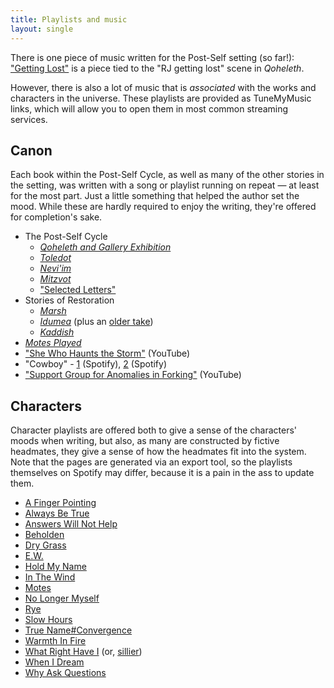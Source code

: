 ```yaml
---
title: Playlists and music
layout: single
---
```


There is one piece of music written for the Post-Self setting (so far!): ["Getting Lost"](/getting-lost.mp3) is a piece tied to the "RJ getting lost" scene in *Qoheleth*.

However, there is also a lot of music that is *associated* with the works and characters in the universe. These playlists are provided as TuneMyMusic links, which will allow you to open them in most common streaming services.

## Canon

Each book within the Post-Self Cycle, as well as many of the other stories in the setting, was written with a song or playlist running on repeat — at least for the most part. Just a little something that helped the author set the mood. While these are hardly required to enjoy the writing, they're offered for completion's sake.

* The Post-Self Cycle
    * [*Qoheleth and Gallery Exhibition*](https://www.tunemymusic.com/share/kQJW8AlYA4)
    * [*Toledot*](https://www.tunemymusic.com/share/O0fAO12av7)
    * [*Nevi'im*](https://www.tunemymusic.com/share/9EBKWPuA3g)
    * [*Mitzvot*](https://www.tunemymusic.com/share/W1CIDpFLUF)
    * ["Selected Letters"](https://www.tunemymusic.com/share/JDVhXkORYH)
* Stories of Restoration
    * [*Marsh*](https://www.tunemymusic.com/share/a9QUDwSJy9)
    * [*Idumea*](https://www.tunemymusic.com/share/IdtdVFlXAy) (plus an [older take](https://www.tunemymusic.com/share/dH6hB7Mzqw))
    * [*Kaddish*](https://www.tunemymusic.com/share/vXigkMqEOn)
* [*Motes Played*](https://www.tunemymusic.com/share/gQyWrM24t4)
* ["She Who Haunts the Storm"](https://www.youtube.com/watch?v=1lTYPvArbGo) (YouTube)
* "Cowboy" - [1](https://open.spotify.com/track/62qiyZxpfg6wEIV6S5PE9y?si=1a6179b30b064d5a) (Spotify), [2](https://open.spotify.com/track/0HoaLXRp7jJtdQFunUyUGc?si=9ee056fef66e491c) (Spotify)
* ["Support Group for Anomalies in Forking"](https://youtu.be/J0taTmgq3qw) (YouTube)

## Characters

Character playlists are offered both to give a sense of the characters' moods when writing, but also, as many are constructed by fictive headmates, they give a sense of how the headmates fit into the system. Note that the pages are generated via an export tool, so the playlists themselves on Spotify may differ, because it is a pain in the ass to update them.


* [A Finger Pointing](https://www.tunemymusic.com/share/QLN2mlRpjP)
* [Always Be True](https://www.tunemymusic.com/share/LbuKq3LVW7)
* [Answers Will Not Help](https://www.tunemymusic.com/share/vDbQjWkwfT)
* [Beholden](https://www.tunemymusic.com/share/OcAPoBxRbg)
* [Dry Grass](https://www.tunemymusic.com/share/Rg3GD3MmkB)
* [E.W.](https://www.tunemymusic.com/share/28BubYFc9N)
* [Hold My Name](https://www.tunemymusic.com/share/2zfhWMmkgV)
* [In The Wind](https://www.tunemymusic.com/share/P4tve8ETQ0)
* [Motes](https://www.tunemymusic.com/share/CtqVZF4Cxv)
* [No Longer Myself](https://www.tunemymusic.com/share/0QBWdLaEtM)
* [Rye](https://www.tunemymusic.com/share/EIj6Z6VBYM)
* [Slow Hours](https://www.tunemymusic.com/share/JLY9VVoFzz)
* [True Name#Convergence](https://www.tunemymusic.com/share/2jnZKUHVeX)
* [Warmth In Fire](https://www.tunemymusic.com/share/y52a19WN4y)
* [What Right Have I](https://www.tunemymusic.com/share/ZIuOuCa6eT) (or, [sillier](https://www.tunemymusic.com/share/4PBdN2v0iV))
* [When I Dream](https://www.tunemymusic.com/share/A04sAmKeG6)
* [Why Ask Questions](https://www.tunemymusic.com/share/n6LRkVE5EI)

